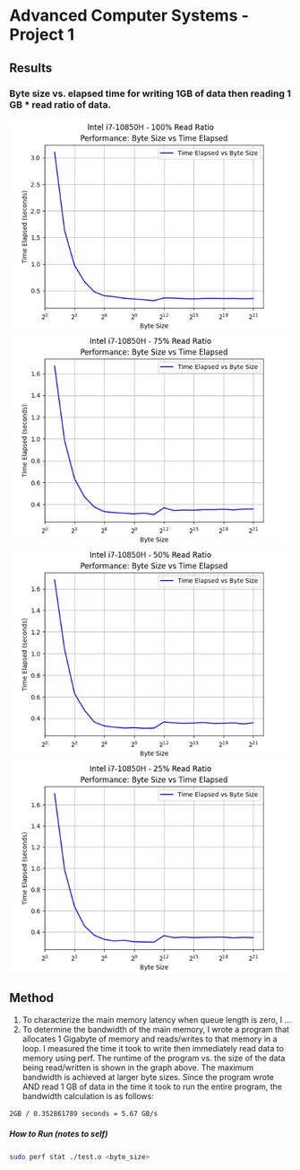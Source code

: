 # Advanced Computer Systems - Project 1

## Results

### Byte size vs. elapsed time for writing 1GB of data then reading 1 GB * read ratio of data.
![byteSizeVSelapsed.png](./laptop_cpu_tests/byteSizeVSelapsed100rr.png)
![byteSizeVSelapsed.png](./laptop_cpu_tests/byteSizeVSelapsed75rr.png)
![byteSizeVSelapsed.png](./laptop_cpu_tests/byteSizeVSelapsed50rr.png)
![byteSizeVSelapsed.png](./laptop_cpu_tests/byteSizeVSelapsed25rr.png)

## Method

1. To characterize the main memory latency when queue length is zero, I ... 
2. To determine the bandwidth of the main memory, I wrote a program that allocates 1 Gigabyte of memory and reads/writes to that memory in a loop. I measured the time it took to write then immediately read data to memory using perf. The runtime of the program vs. the size of the data being read/written is shown in the graph above. The maximum bandwidth is achieved at larger byte sizes. Since the program wrote AND read 1 GB of data in the time it took to run the entire program, the bandwidth calculation is as follows:

```bash
2GB / 0.352861789 seconds = 5.67 GB/s
```


##### How to Run (notes to self)
```bash
sudo perf stat ./test.o <byte_size>
```
